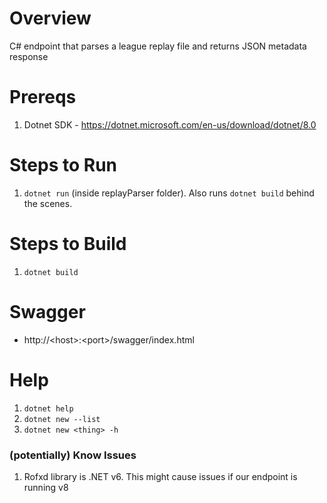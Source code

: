 # Overview

C# endpoint that parses a league replay file and returns JSON metadata response

# Prereqs

1. Dotnet SDK - https://dotnet.microsoft.com/en-us/download/dotnet/8.0

# Steps to Run

1. `dotnet run` (inside replayParser folder). Also runs `dotnet build` behind the scenes.

# Steps to Build

1. `dotnet build`

# Swagger

- http://\<host\>:\<port\>/swagger/index.html

# Help

1. `dotnet help`
2. `dotnet new --list`
3. `dotnet new <thing> -h`

### (potentially) Know Issues

1. Rofxd library is .NET v6. This might cause issues if our endpoint is running v8
